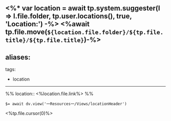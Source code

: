 <%* 
var location = await tp.system.suggester(l => l.file.folder, tp.user.locations(), true, 'Location:')
-%>
<%await tp.file.move(`${location.file.folder}/${tp.file.title}/${tp.file.title}`)-%>
---
aliases:
  - 
tags:
  - location
---

%%
location:: <%location.file.link%>
%%

`$= await dv.view('一Resources一/Views/locationHeader')`

<%tp.file.cursor(0)%>
